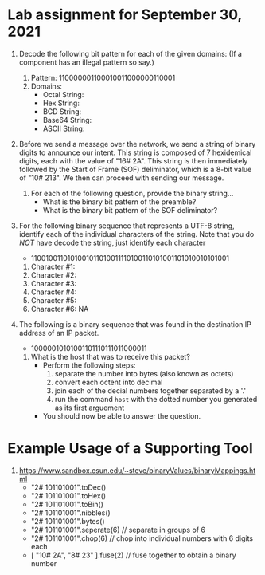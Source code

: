# Lab assignment for September 30, 2021


1. Decode the following bit pattern for each of the given domains:
   (If a component has an illegal pattern so say.)
   1. Pattern: 110000001100010011000000110001
   1. Domains:
      - Octal String: 
      - Hex String: 
      - BCD String: 
      - Base64 String: 
      - ASCII String: 


1. Before we send a message over the network, we send a string of binary digits to announce our intent.  This string is composed of 7 hexidemical digits, each with the value of "16# 2A".  This string is then immediately followed by the Start of Frame (SOF) deliminator, which is a 8-bit value of "10# 213".  We then can proceed with sending our message.

   1. For each of the following question, provide the binary string...
      - What is the binary bit pattern of the preamble?
      - What is the binary bit pattern of the SOF deliminator?


1. For the following binary sequence that represents a UTF-8 string, identify each of the individual characters of the string.  Note that you do *NOT* have decode the string, just identify each character

   - 1100100110101001011010011110100110101001101010010101001

   1. Character #1:
   1. Character #2:
   1. Character #3:
   1. Character #4:
   1. Character #5:
   1. Character #6: NA


1. The following is a binary sequence that was found in the destination IP address of an IP packet.  
   - 10000010101001101110111011000011

   1. What is the host that was to receive this packet?
      - Perform the following steps:
        1. separate the number into bytes (also known as octets)
        1. convert each octent into decimal
        1. join each of the decial numbers together separated by a '.'
        1. run the command ``host`` with the dotted number you generated as its first arguement
      - You should now be able to answer the question.

# Example Usage of a Supporting Tool
  1. https://www.sandbox.csun.edu/~steve/binaryValues/binaryMappings.html
     * "2# 101101001".toDec()  
     * "2# 101101001".toHex()  
     * "2# 101101001".toBin()  
     * "2# 101101001".nibbles() 
     * "2# 101101001".bytes()
     * "2# 101101001".seperate(6)  // separate in groups of 6
     * "2# 101101001".chop(6)      // chop into individual numbers with 6 digits each
     * [ "10# 2A", "8# 23" ].fuse(2)      // fuse together to obtain a binary number
